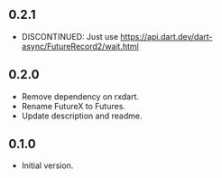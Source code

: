 ## 0.2.1

- DISCONTINUED: Just use https://api.dart.dev/dart-async/FutureRecord2/wait.html

## 0.2.0

- Remove dependency on rxdart.
- Rename FutureX to Futures.
- Update description and readme.

## 0.1.0

- Initial version.
